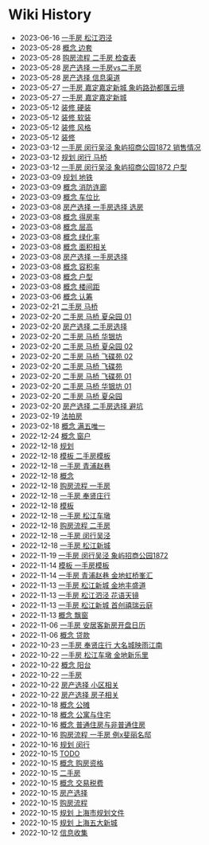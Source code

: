 # Wiki History

- 2023-06-16        [一手房 松江泗泾](/0086_一手房_松江泗泾)
- 2023-05-28        [概念 边套](/0085_概念_边套)
- 2023-05-28        [购房流程 二手房 检查表](/0083_购房流程_二手房_检查表)
- 2023-05-28        [房产选择 一手房vs二手房](/0084_房产选择_一手房vs二手房)
- 2023-05-28        [房产选择 信息渠道](/0082_房产选择_信息渠道)
- 2023-05-27        [一手房 嘉定嘉定新城 象屿路劲都匯云境](/0081_一手房_嘉定嘉定新城_象屿路劲都匯云境)
- 2023-05-27        [一手房 嘉定嘉定新城](/0080_一手房_嘉定嘉定新城)
- 2023-05-12        [装修 硬装](/0077_装修_硬装)
- 2023-05-12        [装修 软装](/0078_装修_软装)
- 2023-05-12        [装修 风格](/0079_装修_风格)
- 2023-05-12        [装修](/0076_装修)
- 2023-03-12        [一手房 闵行吴泾 象屿招商公园1872 销售情况](/0074_一手房_闵行吴泾_象屿招商公园1872_销售情况)
- 2023-03-12        [规划 闵行 马桥](/0073_规划_闵行_马桥)
- 2023-03-12        [一手房 闵行吴泾 象屿招商公园1872 户型](/0075_一手房_闵行吴泾_象屿招商公园1872_户型)
- 2023-03-09        [规划 地铁](/0072_规划_地铁)
- 2023-03-09        [概念 消防连廊](/0070_概念_消防连廊)
- 2023-03-09        [概念 车位比](/0071_概念_车位比)
- 2023-03-08        [房产选择 一手房选择 选房](/0069_房产选择_一手房选择_选房)
- 2023-03-08        [概念 得房率](/0066_概念_得房率)
- 2023-03-08        [概念 层高](/0065_概念_层高)
- 2023-03-08        [概念 绿化率](/0062_概念_绿化率)
- 2023-03-08        [概念 面积相关](/0067_概念_面积相关)
- 2023-03-08        [房产选择 一手房选择](/0068_房产选择_一手房选择)
- 2023-03-08        [概念 容积率](/0061_概念_容积率)
- 2023-03-08        [概念 户型](/0064_概念_户型)
- 2023-03-08        [概念 楼间距](/0063_概念_楼间距)
- 2023-03-06        [概念 认筹](/0060_概念_认筹)
- 2023-02-21        [二手房 马桥](/0059_二手房_马桥)
- 2023-02-20        [二手房 马桥 夏朵园 01](/0056_二手房_马桥_夏朵园_01)
- 2023-02-20        [房产选择 二手房选择](/0050_房产选择_二手房选择)
- 2023-02-20        [二手房 马桥 华银坊](/0054_二手房_马桥_华银坊)
- 2023-02-20        [二手房 马桥 夏朵园 02](/0057_二手房_马桥_夏朵园_02)
- 2023-02-20        [二手房 马桥 飞碟苑 02](/0058_二手房_马桥_飞碟苑_02)
- 2023-02-20        [二手房 马桥 飞碟苑](/0052_二手房_马桥_飞碟苑)
- 2023-02-20        [二手房 马桥 飞碟苑 01](/0051_二手房_马桥_飞碟苑_01)
- 2023-02-20        [二手房 马桥 华银坊 01](/0055_二手房_马桥_华银坊_01)
- 2023-02-20        [二手房 马桥 夏朵园](/0053_二手房_马桥_夏朵园)
- 2023-02-20        [房产选择 二手房选择 避坑](/0049_房产选择_二手房选择_避坑)
- 2023-02-19        [法拍房](/0048_法拍房)
- 2023-02-18        [概念 满五唯一](/0047_概念_满五唯一)
- 2022-12-24        [概念 窗户](/0046_概念_窗户)
- 2022-12-18        [规划](/0037_规划)
- 2022-12-18        [模板 二手房模板](/0035_模板_二手房模板)
- 2022-12-18        [一手房 青浦赵巷](/0041_一手房_青浦赵巷)
- 2022-12-18        [概念](/0033_概念)
- 2022-12-18        [购房流程 一手房](/0044_购房流程_一手房)
- 2022-12-18        [一手房 奉贤庄行](/0042_一手房_奉贤庄行)
- 2022-12-18        [模板](/0034_模板)
- 2022-12-18        [一手房 松江车墩](/0043_一手房_松江车墩)
- 2022-12-18        [购房流程 二手房](/0045_购房流程_二手房)
- 2022-12-18        [一手房 闵行吴泾](/0040_一手房_闵行吴泾)
- 2022-12-18        [一手房 松江新城](/0038_一手房_松江新城)
- 2022-11-19        [一手房 闵行吴泾 象屿招商公园1872](/0032_一手房_闵行吴泾_象屿招商公园1872)
- 2022-11-14        [模板 一手房模板](/0029_模板_一手房模板)
- 2022-11-14        [一手房 青浦赵巷 金地虹桥峯汇](/0030_一手房_青浦赵巷_金地虹桥峯汇)
- 2022-11-13        [一手房 松江新城 金地丰盛道](/0027_一手房_松江新城_金地丰盛道)
- 2022-11-13        [一手房 松江泗泾 花语天镜](/0025_一手房_松江泗泾_花语天镜)
- 2022-11-13        [一手房 松江新城 首创禧瑞云庭](/0028_一手房_松江新城_首创禧瑞云庭)
- 2022-11-13        [概念 飘窗](/0026_概念_飘窗)
- 2022-11-06        [一手房 安居客新房开盘日历](/0024_一手房_安居客新房开盘日历)
- 2022-11-06        [概念 贷款](/0023_概念_贷款)
- 2022-10-23        [一手房 奉贤庄行 大名城映雨江南](/0022_一手房_奉贤庄行_大名城映雨江南)
- 2022-10-22        [一手房 松江车墩 金地新乐里](/0021_一手房_松江车墩_金地新乐里)
- 2022-10-22        [概念 阳台](/0018_概念_阳台)
- 2022-10-22        [一手房](/0020_一手房)
- 2022-10-22        [房产选择 小区相关](/0017_房产选择_小区相关)
- 2022-10-22        [房产选择 房子相关](/0019_房产选择_房子相关)
- 2022-10-18        [概念 公摊](/0015_概念_公摊)
- 2022-10-18        [概念 公寓与住宅](/0016_概念_公寓与住宅)
- 2022-10-16        [概念 普通住房与非普通住房](/0014_概念_普通住房与非普通住房)
- 2022-10-16        [购房流程 一手房 例x斐丽名邸](/0013_购房流程_一手房_例x斐丽名邸)
- 2022-10-16        [规划 闵行](/0012_规划_闵行)
- 2022-10-15        [TODO](/0006_TODO)
- 2022-10-15        [概念 购房资格](/0004_概念_购房资格)
- 2022-10-15        [二手房](/0005_二手房)
- 2022-10-15        [概念 交易税费](/0008_概念_交易税费)
- 2022-10-15        [房产选择](/0009_房产选择)
- 2022-10-15        [购房流程](/0007_购房流程)
- 2022-10-15        [规划 上海市规划文件](/0010_规划_上海市规划文件)
- 2022-10-15        [规划 上海五大新城](/0011_规划_上海五大新城)
- 2022-10-12        [信息收集](/0003_信息收集)
